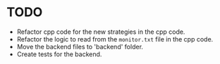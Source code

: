 # TODO

* Refactor cpp code for the new strategies in the cpp code.
* Refactor the logic to read from the `monitor.txt` file in the cpp code.
* Move the backend files to 'backend' folder.
* Create tests for the backend.